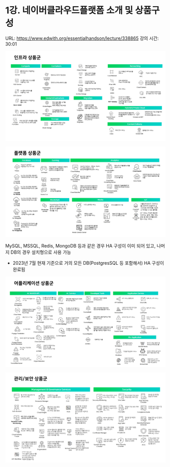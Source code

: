 # 1강. 네이버클라우드플랫폼 소개 및 상품구성

URL: https://www.edwith.org/essentialhandson/lecture/338865
강의 시간: 30:01

![Untitled](1%E1%84%80%E1%85%A1%E1%86%BC%20%E1%84%82%E1%85%A6%E1%84%8B%E1%85%B5%E1%84%87%E1%85%A5%E1%84%8F%E1%85%B3%E1%86%AF%E1%84%85%E1%85%A1%E1%84%8B%E1%85%AE%E1%84%83%E1%85%B3%E1%84%91%E1%85%B3%E1%86%AF%E1%84%85%E1%85%A2%E1%86%BA%E1%84%91%E1%85%A9%E1%86%B7%20%E1%84%89%E1%85%A9%E1%84%80%E1%85%A2%20%E1%84%86%E1%85%B5%E1%86%BE%20%E1%84%89%E1%85%A1%E1%86%BC%E1%84%91%E1%85%AE%E1%86%B7%E1%84%80%E1%85%AE%E1%84%89%E1%85%A5%E1%86%BC%20c67598f25bf94db3be151bcf8bf63361/Untitled.png)

![Untitled](1%E1%84%80%E1%85%A1%E1%86%BC%20%E1%84%82%E1%85%A6%E1%84%8B%E1%85%B5%E1%84%87%E1%85%A5%E1%84%8F%E1%85%B3%E1%86%AF%E1%84%85%E1%85%A1%E1%84%8B%E1%85%AE%E1%84%83%E1%85%B3%E1%84%91%E1%85%B3%E1%86%AF%E1%84%85%E1%85%A2%E1%86%BA%E1%84%91%E1%85%A9%E1%86%B7%20%E1%84%89%E1%85%A9%E1%84%80%E1%85%A2%20%E1%84%86%E1%85%B5%E1%86%BE%20%E1%84%89%E1%85%A1%E1%86%BC%E1%84%91%E1%85%AE%E1%86%B7%E1%84%80%E1%85%AE%E1%84%89%E1%85%A5%E1%86%BC%20c67598f25bf94db3be151bcf8bf63361/Untitled%201.png)

MySQL, MSSQL, Redis, MongoDB 등과 같은 경우 HA 구성이 이미 되어 있고, 나머지 DB의 경우 설치형으로 사용 가능

- 2023년 7월 현재 기준으로 거의 모든 DB(PostgresSQL 등 포함해서) HA 구성이 완료됨

![Untitled](1%E1%84%80%E1%85%A1%E1%86%BC%20%E1%84%82%E1%85%A6%E1%84%8B%E1%85%B5%E1%84%87%E1%85%A5%E1%84%8F%E1%85%B3%E1%86%AF%E1%84%85%E1%85%A1%E1%84%8B%E1%85%AE%E1%84%83%E1%85%B3%E1%84%91%E1%85%B3%E1%86%AF%E1%84%85%E1%85%A2%E1%86%BA%E1%84%91%E1%85%A9%E1%86%B7%20%E1%84%89%E1%85%A9%E1%84%80%E1%85%A2%20%E1%84%86%E1%85%B5%E1%86%BE%20%E1%84%89%E1%85%A1%E1%86%BC%E1%84%91%E1%85%AE%E1%86%B7%E1%84%80%E1%85%AE%E1%84%89%E1%85%A5%E1%86%BC%20c67598f25bf94db3be151bcf8bf63361/Untitled%202.png)

![Untitled](1%E1%84%80%E1%85%A1%E1%86%BC%20%E1%84%82%E1%85%A6%E1%84%8B%E1%85%B5%E1%84%87%E1%85%A5%E1%84%8F%E1%85%B3%E1%86%AF%E1%84%85%E1%85%A1%E1%84%8B%E1%85%AE%E1%84%83%E1%85%B3%E1%84%91%E1%85%B3%E1%86%AF%E1%84%85%E1%85%A2%E1%86%BA%E1%84%91%E1%85%A9%E1%86%B7%20%E1%84%89%E1%85%A9%E1%84%80%E1%85%A2%20%E1%84%86%E1%85%B5%E1%86%BE%20%E1%84%89%E1%85%A1%E1%86%BC%E1%84%91%E1%85%AE%E1%86%B7%E1%84%80%E1%85%AE%E1%84%89%E1%85%A5%E1%86%BC%20c67598f25bf94db3be151bcf8bf63361/Untitled%203.png)